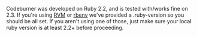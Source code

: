 Codeburner was developed on Ruby 2.2, and is tested with/works fine on 2.3.  If you're using [RVM](http://rvm.io) or [rbenv](http://rbenv.org) we've provided a .ruby-version so you should be all set.  If you aren't using one of those, just make sure your local ruby version is at least 2.2+ before proceeding.

